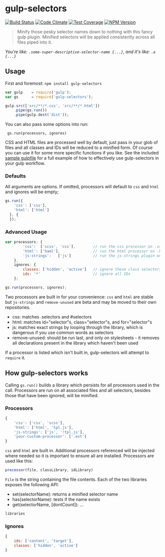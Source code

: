 # gulp-selectors
[![Build Status][travis-image]][travis-url] [![Code Climate][cc-image]][cc-url] [![Test Coverage][coverage-image]][coverage-url] [![NPM Version][npm-image]][npm-url]

> Minify those pesky selector names down to nothing with this fancy gulp plugin. Minified selectors will be applied consistently across all files piped into it.

*You're like: `.some-super-descriptive-selector-name {...}`, and it's like: `.a {...}`*

## Usage

First and foremost:
`npm install gulp-selectors`

```js
var gulp	= require('gulp');
var gs		= require('gulp-selectors');

gulp.src(['src/**/*.css', 'src/**/*.html'])
    .pipe(gs.run())
    .pipe(gulp.dest('dist'));
```

You can also pass some options into run:

` gs.run(processors, ignores)`

CSS and HTML files are processed well by default, just pass in your glob of files and all classes and IDs will be reduced to a minified form. Of course you can use it for some more specific functions if you like. See the included [sample gulpfile](https://github.com/calebthebrewer/gulp-selectors/blob/master/test/example/gulpfile.js) for a full example of how to effectively use gulp-selectors in your gulp workflow.

### Defaults

All arguments are options. If omitted, processors will default to `css` and `html` and ignores 
will be empty;

```js
gs.run({
    'css': ['css'],
    'html': ['html']
  }, {
  });
```

### Advanced Usage

```js
var processors: {
        'css':  ['scss', 'css'],        // run the css processor on .scss and .css files
        'html': ['haml'],               // run the html processor on .haml files
        'js-strings':   ['js']          // run the js-strings plugin on js files
    },
    ignores: {
        classes: ['hidden', 'active']   // ignore these class selectors,
        ids: '*'                        // ignore all IDs
    };

gs.run(processors, ignores);
```

Two processors are built in for your convenience: `css` and `html` are stable but `js-strings` and `remove-unused` are beta and may be moved to their own repositories.

- css: matches .selectors and #selectors
- html: matches id="selector"s, class="selector"s, and for="selector"s
- js: matches exact strings by looping through the library, which is dangerous if you use common words as selectors
- remove-unused: should be run last, and only on stylesheets - it removes all declarations present in the library which haven't been used

If a processor is listed which isn't built in, gulp-selectors will attempt to `require` it.

## How gulp-selectors works

Calling `gs.run()` builds a library which persists for all processors used in the call. Processors are run on all associated files and all selectors, besides those that have been ignored, will be minified.

### Processors

```js
{
    'css': ['css', 'scss'],
    'html': ['html', 'tpl.js'],
    'js-strings': ['js', '!tpl.js'],
    'your-custom-processor': ['.ext']
}
```

`css` and `html` are built in. Additional processors referenced will be injected where needed so it is important to ensure all are installed. Processors are used like this:

```js
processor(file, classLibrary, idLibrary)
```

`File` is the string containing the file contents. Each of the two libraries exposes the following API:

- set(selectorName): returns a minified selector name
- has(selectorName): tests if the name exists
- get(selectorName, [dontCount]): ...

```js
libraries
```

### Ignores

```js
{
    ids: ['content', 'target'],
    classes: ['hidden', 'active']
}
```


[travis-url]: https://travis-ci.org/calebthebrewer/gulp-selectors
[travis-image]: https://travis-ci.org/calebthebrewer/gulp-selectors.svg?branch=master
[cc-image]: https://codeclimate.com/github/calebthebrewer/gulp-selectors/badges/gpa.svg
[cc-url]: https://codeclimate.com/github/calebthebrewer/gulp-selectors
[coverage-image]: https://codeclimate.com/github/calebthebrewer/gulp-selectors/badges/coverage.svg
[coverage-url]: https://codeclimate.com/github/calebthebrewer/gulp-selectors
[npm-image]: https://badge.fury.io/js/gulp-selectors.svg
[npm-url]: http://badge.fury.io/js/gulp-selectors
